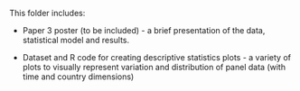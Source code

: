 This folder includes:

* Paper 3 poster (to be included) - a brief presentation of the data, statistical model and results.

* Dataset and R code for creating descriptive statistics plots - a variety of plots to visually represent variation and distribution of panel data (with time and country dimensions)
